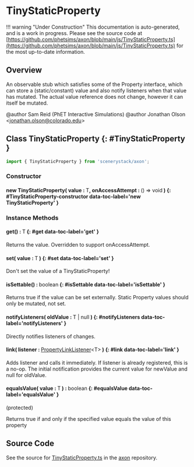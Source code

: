 # TinyStaticProperty

!!! warning "Under Construction"
    This documentation is auto-generated, and is a work in progress. Please see the source code at
    [https://github.com/phetsims/axon/blob/main/js/TinyStaticProperty.ts](https://github.com/phetsims/axon/blob/main/js/TinyStaticProperty.ts) for the most up-to-date information.

## Overview

An observable stub which satisfies some of the Property interface, which can store a (static/constant) value
and also notify listeners when that value has mutated. The actual value reference does not change, however it can
itself be mutated.

@author Sam Reid (PhET Interactive Simulations)
@author Jonathan Olson &lt;jonathan.olson@colorado.edu&gt;

## Class TinyStaticProperty {: #TinyStaticProperty }


```js
import { TinyStaticProperty } from 'scenerystack/axon';
```
### Constructor

#### new TinyStaticProperty( value : <span style="font-weight: 400;">T</span>, onAccessAttempt : <span style="font-weight: 400;">() =&gt; <span style="color: hsla(calc(var(--md-hue) + 180deg),80%,40%,1);">void</span></span> ) {: #TinyStaticProperty-constructor data-toc-label='new TinyStaticProperty' }

### Instance Methods

#### get() : <span style="font-weight: 400;">T</span> {: #get data-toc-label='get' }

Returns the value. Overridden to support onAccessAttempt.

#### set( value : <span style="font-weight: 400;">T</span> ) {: #set data-toc-label='set' }

Don't set the value of a TinyStaticProperty!

#### isSettable() : <span style="font-weight: 400;"><span style="color: hsla(calc(var(--md-hue) + 180deg),80%,40%,1);">boolean</span></span> {: #isSettable data-toc-label='isSettable' }

Returns true if the value can be set externally. Static Property values should only be mutated, not set.

#### notifyListeners( oldValue : <span style="font-weight: 400;">T | <span style="color: hsla(calc(var(--md-hue) + 180deg),80%,40%,1);">null</span></span> ) {: #notifyListeners data-toc-label='notifyListeners' }

Directly notifies listeners of changes.

#### link( listener : <span style="font-weight: 400;">[PropertyLinkListener](../axon/TReadOnlyProperty.md#PropertyLinkListener)&lt;T&gt;</span> ) {: #link data-toc-label='link' }

Adds listener and calls it immediately. If listener is already registered, this is a no-op. The initial
notification provides the current value for newValue and null for oldValue.

#### equalsValue( value : <span style="font-weight: 400;">T</span> ) : <span style="font-weight: 400;"><span style="color: hsla(calc(var(--md-hue) + 180deg),80%,40%,1);">boolean</span></span> {: #equalsValue data-toc-label='equalsValue' }

(protected)

Returns true if and only if the specified value equals the value of this property



## Source Code

See the source for [TinyStaticProperty.ts](https://github.com/phetsims/axon/blob/main/js/TinyStaticProperty.ts) in the [axon](https://github.com/phetsims/axon) repository.
